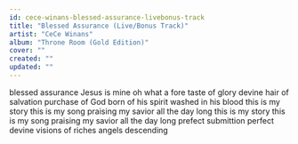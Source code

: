 ```yaml
---
id: cece-winans-blessed-assurance-livebonus-track
title: "Blessed Assurance (Live/Bonus Track)"
artist: "CeCe Winans"
album: "Throne Room (Gold Edition)"
cover: ""
created: ""
updated: ""
---
```


blessed assurance
Jesus is mine
oh what a fore taste of glory devine
hair of salvation purchase of God
born of his spirit
washed in his blood
this is my story
this is my song
praising my savior all the day long
this is my story
this is my song
praising my savior all the day long
prefect submittion
perfect devine
visions of riches
angels descending